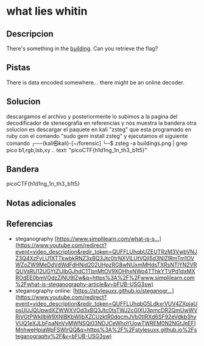 # what lies whitin


## Descripcion
There's something in the [building](https://jupiter.challenges.picoctf.org/static/011955b303f293d60c8116e6a4c5c84f/buildings.png). Can you retrieve the flag?
## Pistas
There is data encoded somewhere... there might be an online decoder.

## Solucion
descargamos el archivo y posteriormente lo subimos a la pagina del decodificador de steneografia en referencias y nos muestra la bandera otra solucion es descargar el paquete en kali "zsteg" que esta programado en ruby con el comando "sudo gem install zsteg" y ejecutamos el siguiente comando
┌──(kali㉿kali)-[~/forensic]
└─$ zsteg -a buildings.png | grep pico
b1,rgb,lsb,xy       .. text: "picoCTF{h1d1ng_1n_th3_b1t5}"

## Bandera
picoCTF{h1d1ng_1n_th3_b1t5}
## Notas adicionales


## Referencias
- steganography [https://www.simplilearn.com/what-is-s...](https://www.youtube.com/redirect?event=video_description&redir_token=QUFFLUhqbUZEUTRzM3VwbVNJZ3Q4XzFyLU1XTTkwbkRNZ3xBQ3Jtc0trNXVlLUtVQjl5d3NIZlRmTm1OVWZoZW9MeDdVdWdFdHNid202UHpzRG8wNUxmMHdsTXRsNTlYN2VRQUVsRU12UGYtZlJIbGJhdC1TbnMtOV9XOHhxNWo4TThkYTVPd1dxMXROdEE0bmVOdzZjNU9IZw&q=https%3A%2F%2Fwww.simplilearn.com%2Fwhat-is-steganography-article&v=bFUB-USG3sw) 
- steganography online: [https://stylesuxx.github.io/steganogr...](https://www.youtube.com/redirect?event=video_description&redir_token=QUFFLUhqbG5LdkxrVUV4ZXpjaUpsUlJJQUpwdXZWWXVOd3xBQ3Jtc0tsTWJ2cGlXU3pmcDR2QmUwWVRjVGtPWkllbW9XNlBKbWlibXZCUzktR0dqcmJVb0tIRXd6SF92eVdkb3hyVUQ1eXJLbFpaNnVvMWNSQi03NDJCeWhoYUowTWREM0N2NGtJeEFIMnhweHpiaWpFSWlrQQ&q=https%3A%2F%2Fstylesuxx.github.io%2Fsteganography%2F&v=bFUB-USG3sw)